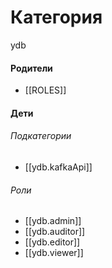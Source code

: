 # Категория

ydb


#### Родители

- [[ROLES]]


#### Дети

###### Подкатегории
- [[ydb.kafkaApi]]
###### Роли
- [[ydb.admin]]
- [[ydb.auditor]]
- [[ydb.editor]]
- [[ydb.viewer]]
